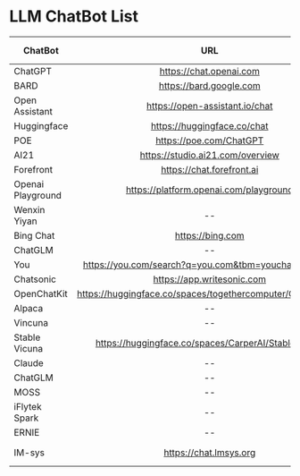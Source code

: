 # LLM ChatBot List



| ChatBot       | URL           | Parameter  | Tokens  | Source Code |Output Quality
| ------------- |:---------------------------:| -----:| ------:|------:|------:|
| ChatGPT | https://chat.openai.com |--|--|--| A |
| BARD | https://bard.google.com |--|--|--| A |
| Open Assistant |  https://open-assistant.io/chat |--|--|--| B |
| Huggingface |  https://huggingface.co/chat |--|--|--| B |
| POE |  https://poe.com/ChatGPT |--|--|--| A |
| AI21 | https://studio.ai21.com/overview |--|--|--| B |
| Forefront | https://chat.forefront.ai |--|--|--| B | 
| Openai Playground | https://platform.openai.com/playground |--|--|--| B |
| Wenxin Yiyan |-- |--|--|--| B |
| Bing Chat | https://bing.com |--|--|--| B |
| ChatGLM  |-- |--|--|--| B |
| You | https://you.com/search?q=you.com&tbm=youchat&cfr=chat|--|--|--| B |
| Chatsonic |  https://app.writesonic.com |--|--|--| B |
| OpenChatKit | https://huggingface.co/spaces/togethercomputer/OpenChatKit |--|--|-- | B |
| Alpaca |-- |--|--| --|B |
| Vincuna |-- |--|--| --|B |
|Stable Vicuna | https://huggingface.co/spaces/CarperAI/StableVicuna|--|--| --|B |
| Claude |-- |--|--|--| B |
| ChatGLM |-- |--|--|--| B |
| MOSS |-- |--|--|--| B |
| iFlytek Spark |-- |--|--|--| B |
| ERNIE |-- |--|--|--| B |
| IM-sys |https://chat.lmsys.org |--|--| https://github.com/lm-sys/FastChat | B |

